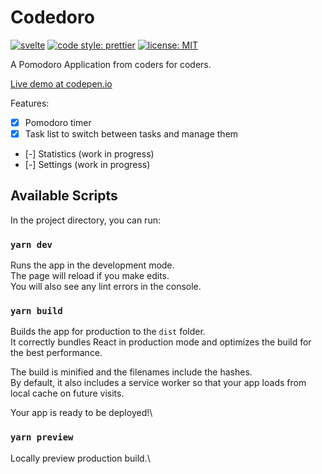 # Codedoro

[![svelte](https://img.shields.io/badge/Svelte-4.0-orange.svg?style=flat-square)](https://svelte.dev) [![code style: prettier](https://img.shields.io/badge/code_style-prettier-ff69b4.svg?style=flat-square)](https://github.com/prettier/prettier) [![license: MIT](https://img.shields.io/npm/l/@sveltejs/adapter-static?style=flat-square)](https://opensource.org/licenses/MIT)

A Pomodoro Application from coders for coders.

[Live demo at codepen.io](https://codepen.io/just_coder/full/OJgqQEa)

Features:
- [x] Pomodoro timer
- [x] Task list to switch between tasks and manage them
- [-] Statistics (work in progress)
- [-] Settings (work in progress)


## Available Scripts

In the project directory, you can run:

### `yarn dev`

Runs the app in the development mode.\
The page will reload if you make edits.\
You will also see any lint errors in the console.

### `yarn build`

Builds the app for production to the `dist` folder.\
It correctly bundles React in production mode and optimizes the build for the best performance.

The build is minified and the filenames include the hashes.\
By default, it also includes a service worker so that your app loads from local cache on future visits.

Your app is ready to be deployed!\

### `yarn preview`

Locally preview production build.\